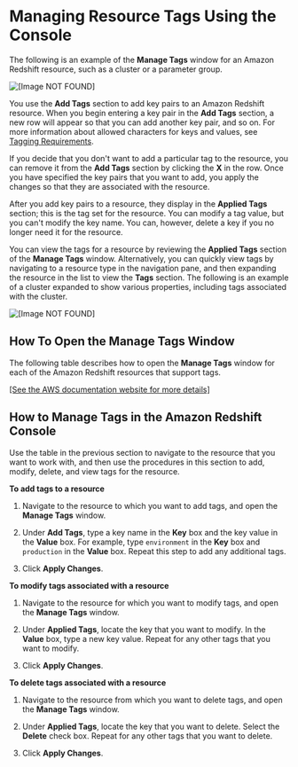 # Managing Resource Tags Using the Console<a name="rs-mgmt-tagging-console"></a>

 The following is an example of the **Manage Tags** window for an Amazon Redshift resource, such as a cluster or a parameter group\. 

![\[Image NOT FOUND\]](http://docs.aws.amazon.com/redshift/latest/mgmt/images/rs-mgmt-manage-tags-window.png)

 You use the **Add Tags** section to add key pairs to an Amazon Redshift resource\. When you begin entering a key pair in the **Add Tags** section, a new row will appear so that you can add another key pair, and so on\. For more information about allowed characters for keys and values, see [Tagging Requirements](amazon-redshift-tagging.md#rs-tagging-requirements)\.

 If you decide that you don't want to add a particular tag to the resource, you can remove it from the **Add Tags** section by clicking the **X** in the row\. Once you have specified the key pairs that you want to add, you apply the changes so that they are associated with the resource\. 

 After you add key pairs to a resource, they display in the **Applied Tags** section; this is the tag set for the resource\. You can modify a tag value, but you can't modify the key name\. You can, however, delete a key if you no longer need it for the resource\. 

 You can view the tags for a resource by reviewing the **Applied Tags** section of the **Manage Tags** window\. Alternatively, you can quickly view tags by navigating to a resource type in the navigation pane, and then expanding the resource in the list to view the **Tags** section\. The following is an example of a cluster expanded to show various properties, including tags associated with the cluster\. 

![\[Image NOT FOUND\]](http://docs.aws.amazon.com/redshift/latest/mgmt/images/rs-mgmt-cluster-tag-list.png)

## How To Open the Manage Tags Window<a name="rs-mgmt-open-manage-tags-window"></a>

 The following table describes how to open the **Manage Tags** window for each of the Amazon Redshift resources that support tags\. 

[\[See the AWS documentation website for more details\]](http://docs.aws.amazon.com/redshift/latest/mgmt/rs-mgmt-tagging-console.html)

## How to Manage Tags in the Amazon Redshift Console<a name="rs-mgmt-console-tags-how-to"></a>

Use the table in the previous section to navigate to the resource that you want to work with, and then use the procedures in this section to add, modify, delete, and view tags for the resource\. 

**To add tags to a resource**

1. Navigate to the resource to which you want to add tags, and open the **Manage Tags** window\.

1.  Under **Add Tags**, type a key name in the **Key** box and the key value in the **Value** box\. For example, type `environment` in the **Key** box and `production` in the **Value** box\. Repeat this step to add any additional tags\. 

1.  Click **Apply Changes**\. 

**To modify tags associated with a resource**

1. Navigate to the resource for which you want to modify tags, and open the **Manage Tags** window\.

1.  Under **Applied Tags**, locate the key that you want to modify\. In the **Value** box, type a new key value\. Repeat for any other tags that you want to modify\. 

1.  Click **Apply Changes**\. 

**To delete tags associated with a resource**

1. Navigate to the resource from which you want to delete tags, and open the **Manage Tags** window\.

1.  Under **Applied Tags**, locate the key that you want to delete\. Select the **Delete** check box\. Repeat for any other tags that you want to delete\. 

1.  Click **Apply Changes**\. 